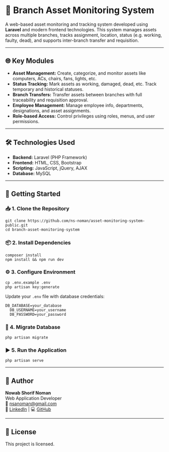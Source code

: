   <h1>🏢 Branch Asset Monitoring System</h1>
  <p>
    A web-based asset monitoring and tracking system developed using <strong>Laravel</strong> and modern frontend technologies. 
    This system manages assets across multiple branches, tracks assignment, location, status (e.g. working, faulty, dead), and supports inter-branch transfer and requisition.
  </p>

  <hr />

  <h2>🌐 Key Modules</h2>

  <ul>
    <li><strong>Asset Management:</strong> Create, categorize, and monitor assets like computers, ACs, chairs, fans, lights, etc.</li>
    <li><strong>Status Tracking:</strong> Mark assets as working, damaged, dead, etc. Track temporary and historical statuses.</li>
    <li><strong>Branch Transfers:</strong> Transfer assets between branches with full traceability and requisition approval.</li>
    <li><strong>Employee Management:</strong> Manage employee info, departments, designations, and asset assignments.</li>
    <li><strong>Role-based Access:</strong> Control privileges using roles, menus, and user permissions.</li>
  </ul>

  <hr />

  <h2>🛠️ Technologies Used</h2>
  <ul>
    <li><strong>Backend:</strong> Laravel (PHP Framework)</li>
    <li><strong>Frontend:</strong> HTML, CSS, Bootstrap</li>
    <li><strong>Scripting:</strong> JavaScript, jQuery, AJAX</li>
    <li><strong>Database:</strong> MySQL</li>
  </ul>

  <hr />

  <h2>🚀 Getting Started</h2>

  <h3>📥 1. Clone the Repository</h3>
  <pre><code>git clone https://github.com/ns-noman/asset-monitoring-system-public.git
cd branch-asset-monitoring-system</code></pre>

  <h3>📦 2. Install Dependencies</h3>
  <pre><code>composer install
npm install &amp;&amp; npm run dev</code></pre>

  <h3>⚙️ 3. Configure Environment</h3>
  <pre><code>cp .env.example .env
php artisan key:generate</code></pre>
  <p>Update your <code>.env</code> file with database credentials:</p>
  <pre><code>DB_DATABASE=your_database
  DB_USERNAME=your_username
  DB_PASSWORD=your_password</code></pre>

  <h3>🧱 4. Migrate Database</h3>
  <pre><code>php artisan migrate</code></pre>

  <h3>▶️ 5. Run the Application</h3>
  <pre><code>php artisan serve</code></pre>

  <hr />

  <h2>👤 Author</h2>
  <p>
    <strong>Nowab Shorif Noman</strong><br />
    Web Application Developer<br />
    📧 <a href="mailto:nsanoman@gmail.com">nsanoman@gmail.com</a><br />
    🔗 <a href="https://www.linkedin.com/in/nowab-shorif/" target="_blank">LinkedIn</a> |
    💻 <a href="https://github.com/ns-noman" target="_blank">GitHub</a>
  </p>

  <hr />

  <h2>📄 License</h2>
  <p>
    This project is licensed.
  </p>
